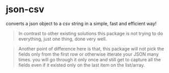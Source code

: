 # json-csv
converts a json object to a csv string in a simple, fast and efficient way!


> In contrast to other existing solutions this package is not trying to do everything, just one thing, done very well.

> Another point of difference here is that, this package will not pick the fields only from the first row or otherwise itterate your JSON many times. you will go through it only once and still get to capture all the fields even if it existed only on the last item on the list/array.

